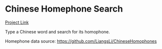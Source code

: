 # Chinese Homephone Search
[Project Link](http://www.qianqian-ye.com/chinese-homephone-search/)

Type a Chinese word and search for its homophone.

Homephone data source: https://github.com/LiangsLi/ChineseHomophones

 
